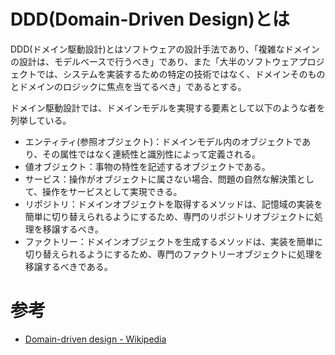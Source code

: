 # DDD(Domain-Driven Design)とは

DDD(ドメイン駆動設計)とはソフトウェアの設計手法であり、「複雑なドメインの設計は、モデルベースで行うべき」であり、また「大半のソフトウェアプロジェクトでは、システムを実装するための特定の技術ではなく、ドメインそのものとドメインのロジックに焦点を当てるべき」であるとする。

ドメイン駆動設計では、ドメインモデルを実現する要素として以下のような者を列挙している。

* エンティティ(参照オブジェクト)：ドメインモデル内のオブジェクトであり、その属性ではなく連続性と識別性によって定義される。
* 値オブジェクト：事物の特性を記述するオブジェクトである。
* サービス：操作がオブジェクトに属さない場合、問題の自然な解決策として、操作をサービスとして実現できる。
* リポジトリ：ドメインオブジェクトを取得するメソッドは、記憶域の実装を簡単に切り替えられるようにするため、専門のリポジトリオブジェクトに処理を移譲するべき。
* ファクトリー：ドメインオブジェクトを生成するメソッドは、実装を簡単に切り替えられるようにするため、専門のファクトリーオブジェクトに処理を移譲するべきである。


# 参考

* [Domain-driven design - Wikipedia](https://ja.wikipedia.org/wiki/%E3%83%89%E3%83%A1%E3%82%A4%E3%83%B3%E9%A7%86%E5%8B%95%E8%A8%AD%E8%A8%88)